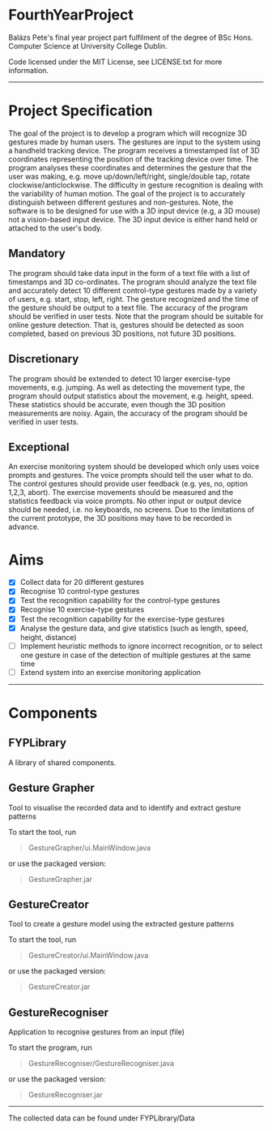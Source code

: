 FourthYearProject
=================

Balázs Pete's final year project part fulfilment of the degree of BSc Hons. Computer Science at University College Dublin.


Code licensed under the MIT License, see LICENSE.txt for more information.

-----------------

Project Specification
=================

The goal of the project is to develop a program which will recognize 3D gestures made by human users. The gestures are input to the system using a handheld tracking device. The program receives a timestamped list of 3D coordinates representing the position of the tracking device over time. The program analyses these coordinates and determines the gesture that the user was making, e.g. move up/down/left/right, single/double tap, rotate clockwise/anticlockwise. The difficulty in gesture recognition is dealing with the variability of human motion. The goal of the project is to accurately distinguish between different gestures and non-gestures.
Note, the software is to be designed for use with a 3D input device (e.g, a 3D mouse) not a vision-based input device. The 3D input device is either hand held or attached to the user's body.

Mandatory
---------

The program should take data input in the form of a text file with a list of timestamps and 3D co-ordinates.
The program should analyze the text file and accurately detect 10 different control-type gestures made by a variety of users, e.g. start, stop, left, right. The gesture recognized and the time of the gesture should be output to a text file.
The accuracy of the program should be verified in user tests.
Note that the program should be suitable for online gesture detection. That is, gestures should be detected as soon completed, based on previous 3D positions, not future 3D positions. 

Discretionary
----------

The program should be extended to detect 10 larger exercise-type movements, e.g. jumping. As well as detecting the movement type, the program should output statistics about the movement, e.g. height, speed. These statistics should be accurate, even though the 3D position measurements are noisy.
Again, the accuracy of the program should be verified in user tests.

Exceptional
-----------
 
An exercise monitoring system should be developed which only uses voice prompts and gestures.
The voice prompts should tell the user what to do. The control gestures should provide user feedback (e.g. yes, no, option 1,2,3, abort). The exercise movements should be measured and the statistics feedback via voice prompts.
No other input or output device should be needed, i.e. no keyboards, no screens.
Due to the limitations of the current prototype, the 3D positions may have to be recorded in advance.

Aims
==========

- [x] Collect data for 20 different gestures
- [x] Recognise 10 control-type gestures
- [x] Test the recognition capability for the control-type gestures
- [x] Recognise 10 exercise-type gestures
- [x] Test the recognition capability for the exercise-type gestures
- [x] Analyse the gesture data, and give statistics (such as length, speed, height, distance)
- [ ] Implement heuristic methods to ignore incorrect recognition, or to select one gesture in case of the detection of multiple gestures at the same time
- [ ] Extend system into an exercise monitoring application

------------------------

Components
==========

FYPLibrary
----------

A library of shared components.


Gesture Grapher
----------

Tool to visualise the recorded data and to identify and extract gesture patterns

To start the tool, run
> GestureGrapher/ui.MainWindow.java

or use the packaged version:
> GestureGrapher.jar



GestureCreator
-----------

Tool to create a gesture model using the extracted gesture patterns

To start the tool, run
> GestureCreator/ui.MainWindow.java

or use the packaged version:
> GestureCreator.jar



GestureRecogniser
-----------

Application to recognise gestures from an input (file)

To start the program, run
> GestureRecogniser/GestureRecogniser.java

or use the packaged version:
> GestureRecogniser.jar


----

The collected data can be found under FYPLibrary/Data








